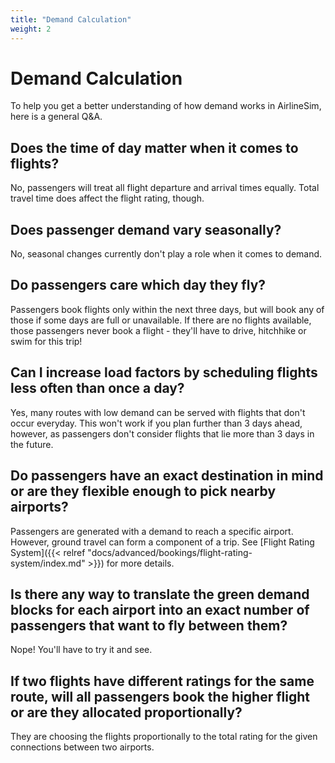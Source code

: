 ```yaml
---
title: "Demand Calculation"
weight: 2
---
```


# Demand Calculation

To help you get a better understanding of how demand works in AirlineSim, here is a general Q&A.

## Does the time of day matter when it comes to flights?

No, passengers will treat all flight departure and arrival times equally. Total travel time does affect the flight rating, though.

## Does passenger demand vary seasonally?

No, seasonal changes currently don't play a role when it comes to demand.

## Do passengers care which day they fly?

Passengers book flights only within the next three days, but will book any of those if some days are full or unavailable. If there are no flights available, those passengers never book a flight - they'll have to drive, hitchhike or swim for this trip!

## Can I increase load factors by scheduling flights less often than once a day?

Yes, many routes with low demand can be served with flights that don't occur everyday. This won't work if you plan further than 3 days ahead, however, as passengers don't consider flights that lie more than 3 days in the future.

## Do passengers have an exact destination in mind or are they flexible enough to pick nearby airports?

Passengers are generated with a demand to reach a specific airport. However, ground travel can form a component of a trip. See [Flight Rating System]({{< relref "docs/advanced/bookings/flight-rating-system/index.md" >}}) for more details. 

## Is there any way to translate the green demand blocks for each airport into an exact number of passengers that want to fly between them?

Nope! You'll have to try it and see.

## If two flights have different ratings for the same route, will all passengers book the higher flight or are they allocated proportionally?

They are choosing the flights proportionally to the total rating for the given connections between two airports.

